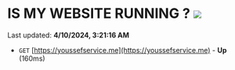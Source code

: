 # IS MY WEBSITE RUNNING ? [![](https://img.shields.io/static/v1?label=Sponsor&message=%E2%9D%A4&logo=GitHub&color=%23fe8e86)](https://github.com/sponsors/<username>)

Last updated: **4/10/2024, 3:21:16 AM**

- `GET` [https://youssefservice.me](https://youssefservice.me) - **Up** (160ms)
